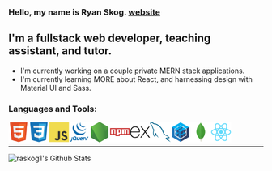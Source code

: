 ### Hello, my name is Ryan Skog. [website]

## I'm a fullstack web developer, teaching assistant, and tutor.

- I'm currently working on a couple private MERN stack applications.
- I'm currently learning MORE about React, and harnessing design with Material UI and Sass.

### Languages and Tools:

<img align="left" alt="html" width="40px" src="https://github.com/devicons/devicon/blob/master/icons/html5/html5-original.svg"/>

<img align="left" alt="css" width="40px" src="https://github.com/devicons/devicon/blob/master/icons/css3/css3-original.svg"/>

<img align="left" alt="javascript" width="40px" src="https://github.com/devicons/devicon/blob/master/icons/javascript/javascript-original.svg"/>

<img align="left" alt="jquery" width="40px" src="https://github.com/devicons/devicon/blob/master/icons/jquery/jquery-plain-wordmark.svg"/>

<img align="left" alt="nodejs" width="40px" src="https://github.com/devicons/devicon/blob/master/icons/nodejs/nodejs-original.svg"/>

<img align="left" alt="npm" width="40px" src="https://github.com/devicons/devicon/blob/master/icons/npm/npm-original-wordmark.svg"/>

<img align="left" alt="express" width="40px" src="https://github.com/devicons/devicon/blob/master/icons/express/express-original.svg"/>

<img align="left" alt="mysql" width="40px" src="https://github.com/devicons/devicon/blob/master/icons/mysql/mysql-original.svg"/>

<img align="left" alt="sequelize" width="40px" src="https://github.com/devicons/devicon/blob/master/icons/sequelize/sequelize-original.svg"/>

<img align="left" alt="mongodb" width="40px" src="https://github.com/devicons/devicon/blob/master/icons/mongodb/mongodb-original.svg"/>

<img align="left" alt="react" width="40px" src="https://github.com/devicons/devicon/blob/master/icons/react/react-original.svg"/>

<br />
<br />

---

<img align="left" alt="raskog1's Github Stats" src="https://github-readme-stats.vercel.app/api?username=raskog1&show_icons=true&hide_border=true" />

<!-- [![Top Langs](https://github-readme-stats.vercel.app/api/top-langs/?username=raskog1&show_icons=true&hide_border=true)](https://github.com/raskog1) -->

[website]: https://ryanskog.netlify.app/
